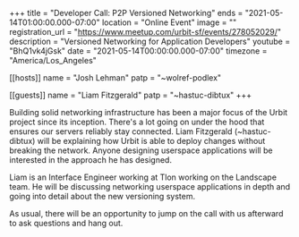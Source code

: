 +++
title = "Developer Call: P2P Versioned Networking"
ends = "2021-05-14T01:00:00.000-07:00"
location = "Online Event"
image = ""
registration_url = "https://www.meetup.com/urbit-sf/events/278052029/"
description = "Versioned Networking for Application Developers"
youtube = "BhQ1vk4jGsk"
date = "2021-05-14T00:00:00.000-07:00"
timezone = "America/Los_Angeles"

[[hosts]]
name = "Josh Lehman"
patp = "~wolref-podlex"

[[guests]]
name = "Liam Fitzgerald"
patp = "~hastuc-dibtux"
+++

Building solid networking infrastructure has been a major focus of the Urbit project since its inception. There's a lot going on under the hood
that ensures our servers reliably stay connected. Liam Fitzgerald (~hastuc-dibtux) will be explaining how Urbit is able to deploy changes without breaking the network. Anyone designing userspace applications will be interested in the approach he has designed.

Liam is an Interface Engineer working at Tlon working on the Landscape team. He will be discussing networking userspace applications in depth and going into detail about the new versioning system.

As usual, there will be an opportunity to jump on the call with us afterward to ask questions and hang out.
